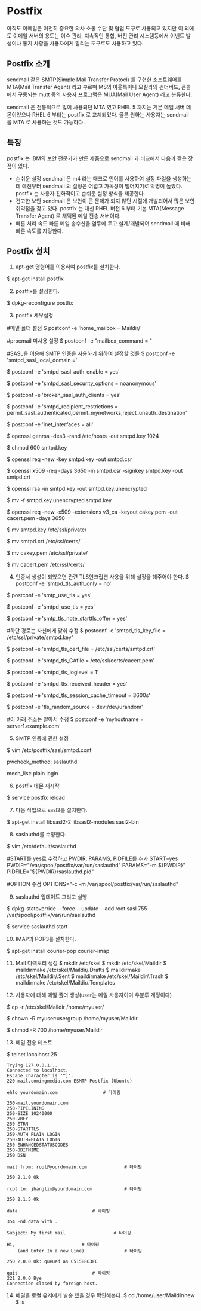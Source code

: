 Postfix
=======

아직도 이메일은 여전히 중요한 의사 소통 수단 및 협업 도구로 사용되고 있지만 이 외에도 이메일 서버의 용도는
이슈 관리, 지속적인 통합, 버전 관리 시스템등에서 이벤트 발생이나 통지 사항을 사용자에게 알리는 도구로도 사용하고 있다.

 Postfix 소개
 ------------

sendmail 같은 SMTP(Simple Mail Transfer Protocl) 를 구현한 소프트웨어를 MTA(Mail Transfer Agent) 라고 부르며
MS의 아웃룩이나 모질라의 썬더버드, 콘솔에서 구동되는 mutt 등의 사용자 프로그램은 MUA(Mail User Agent) 라고 분류한다. 

sendmail 은 전통적으로 많이 사용되던 MTA 였고 RHEL 5 까지는 기본 메일 서버 데몬이었으나 RHEL 6 부터는 postfix 로 교체되었다.
물론 원하는 사용자는 sendmail 을 MTA 로 사용하는 것도 가능하다.

 

특징
----

postfix 는 IBM의 보안 전문가가 만든 제품으로 sendmail 과 비교해서 다음과 같은 장점이 있다.

* 손쉬운 설정
 sendmail 은 m4 라는 매크로 언어를 사용하여 설정 파일을 생성하는데 예전부터 sendmail 의 설정은 어렵고 가독성이 떨어지기로 악명이 높았다. postfix 는 사용자 친화적이고 손쉬운 설정 방식을 제공한다. 
* 견고한 보안
 sendmail 은 보안이 큰 문제가 되지 않던 시절에 개발되어서 많은 보안 취약점을 갖고 있다. postfix 는 대신 RHEL 버전 6 부터 기본 MTA(Message Transfer Agent) 로 채택된 메일 전송 서버이다.
* 빠른 처리 속도
 빠른 메일 송수신을 염두에 두고 설계/개발되어 sendmail 에 비해 빠른 속도를 자랑한다.


Postfix 설치
------------

1. apt-get 명령어를 이용하여 postfix를 설치한다.

  $ apt-get install postfix


2. postfix를 설정한다.

  $ dpkg-reconfigure postfix

  

3. postfix 세부설정

  #메일 폴더 설정
  $ postconf -e 'home_mailbox = Maildir/'
 
  #procmail 미사용 설정
  $ postconf -e "mailbox_command = "
 
  #SASL을 이용해 SMTP 인증을 사용하기 위하여 설정할 것들
  $ postconf -e 'smtpd_sasl_local_domain ='
 
  $ postconf -e 'smtpd_sasl_auth_enable = yes'
 
  $ postconf -e 'smtpd_sasl_security_options = noanonymous'
 
  $ postconf -e 'broken_sasl_auth_clients = yes'
 
  $ postconf -e 'smtpd_recipient_restrictions = permit_sasl_authenticated,permit_mynetworks,reject_unauth_destination'
 
  $ postconf -e 'inet_interfaces = all'

  $ openssl genrsa -des3 -rand /etc/hosts -out smtpd.key 1024
 
  $ chmod 600 smtpd.key
 
  $ openssl req -new -key smtpd.key -out smtpd.csr
 
  $ openssl x509 -req -days 3650 -in smtpd.csr -signkey smtpd.key -out smtpd.crt
 
  $ openssl rsa -in smtpd.key -out smtpd.key.unencrypted
 
  $ mv -f smtpd.key.unencrypted smtpd.key
 
  $ openssl req -new -x509 -extensions v3_ca -keyout cakey.pem -out cacert.pem -days 3650
 
  $ mv smtpd.key /etc/ssl/private/
 
  $ mv smtpd.crt /etc/ssl/certs/
 
  $ mv cakey.pem /etc/ssl/private/
 
  $ mv cacert.pem /etc/ssl/certs/


4. 인증서 생성이 되었으면 관련 TLS인크립션 사용을 위해 설정을 해주어야 한다.
  $ postconf -e 'smtpd_tls_auth_only = no'
 
  $ postconf -e 'smtp_use_tls = yes'
 
  $ postconf -e 'smtpd_use_tls = yes'
 
  $ postconf -e 'smtp_tls_note_starttls_offer = yes'
 
  #하단 경로는 자신에게 맞춰 수정
  $ postconf -e 'smtpd_tls_key_file = /etc/ssl/private/smtpd.key'
 
  $ postconf -e 'smtpd_tls_cert_file = /etc/ssl/certs/smtpd.crt'
 
  $ postconf -e 'smtpd_tls_CAfile = /etc/ssl/certs/cacert.pem'
 
  $ postconf -e 'smtpd_tls_loglevel = 1'
 
  $ postconf -e 'smtpd_tls_received_header = yes'
 
  $ postconf -e 'smtpd_tls_session_cache_timeout = 3600s'
 
  $ postconf -e 'tls_random_source = dev:/dev/urandom'
 
  #이 아래 주소는 알아서 수정
  $ postconf -e 'myhostname = server1.example.com'


5. SMTP 인증에 관한 설정

  $ vim /etc/postfix/sasl/smtpd.conf
 
  pwcheck_method: saslauthd
 
  mech_list: plain login


6. postfix 데몬 재시작

  $ service postfix reload


7. 다음 작업으로 sasl2를 설치한다.

  $ apt-get install libsasl2-2 libsasl2-modules sasl2-bin


8. saslauthd를 수정한다.

  $ vim /etc/default/saslauthd
 
  #START를 yes로 수정하고 PWDIR, PARAMS, PIDFILE를 추가
  START=yes
  PWDIR="/var/spool/postfix/var/run/saslauthd"
  PARAMS="-m ${PWDIR}"
  PIDFILE="${PWDIR}/saslauthd.pid"
 
  #OPTION 수정
  OPTIONS="-c -m /var/spool/postfix/var/run/saslauthd"


9. saslauthd 업데이트 그리고 실행

  $ dpkg-statoverride --force --update --add root sasl 755 /var/spool/postfix/var/run/saslauthd
 
  $ service saslauthd start


10. IMAP과 POP3를 설치한다.

  $ apt-get install courier-pop courier-imap


11. Mail 디렉토리 생성
  $ mkdir /etc/skel
  $ mkdir /etc/skel/Maildir
  $ maildirmake /etc/skel/Maildir/.Drafts
  $ maildirmake /etc/skel/Maildir/.Sent
  $ maildirmake /etc/skel/Maildir/.Trash
  $ maildirmake /etc/skel/Maildir/.Templates


12. 사용자에 대해 메일 폴더 생성(user는 메일 사용자이며 우분투 계정이다)

  $ cp -r /etc/skel/Maildir /home/myuser/
 
  $ chown -R myuser:usergroup /home/myuser/Maildir
 
  $ chmod -R 700 /home/myuser/Maildir


13. 메일 전송 테스트

  $ telnet localhost 25
 
    Trying 127.0.0.1...
    Connected to localhost.
    Escape character is '^]'.
    220 mail.comingmedia.com ESMTP Postfix (Ubuntu)
 
    ehlo yourdomain.com					# 타이핑
 
    250-mail.yourdomain.com
    250-PIPELINING
    250-SIZE 10240000
    250-VRFY
    250-ETRN
    250-STARTTLS
    250-AUTH PLAIN LOGIN
    250-AUTH=PLAIN LOGIN
    250-ENHANCEDSTATUSCODES
    250-8BITMIME
    250 DSN
 
    mail from: root@yourdomain.com				# 타이핑
 
    250 2.1.0 Ok
 
    rcpt to: jhanglim@yourdomain.com			# 타이핑
 
    250 2.1.5 Ok
 
    data							# 타이핑
 
    354 End data with .
 
    Subject: My first mail					# 타이핑
 
    Hi,							# 타이핑
    .   (and Enter In a new Line)				# 타이핑
 
    250 2.0.0 Ok: queued as C515B863FC
 
    quit							# 타이핑
    221 2.0.0 Bye
    Connection closed by foreign host.


14. 메일을 로컬 유저에게 발송 했을 경우 확인해본다.
  $ cd /home/user/Maildir/new
  $ ls













